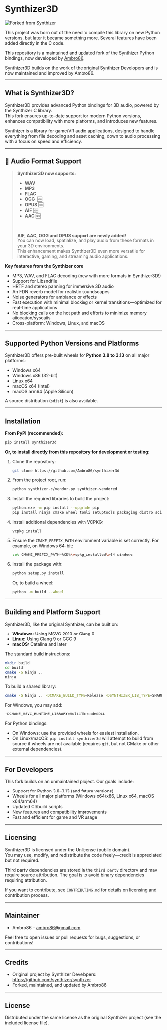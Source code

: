 # Synthizer3D

![Forked from Synthizer](https://img.shields.io/badge/forked%20from-synthizer-blue)

This project was born out of the need to compile this library on new Python versions, but later it became something more. Several features have been added directly in the C code.

This repository is a maintained and updated fork of the [Synthizer](https://github.com/synthizer/synthizer) Python bindings, now developed by [Ambro86](https://github.com/Ambro86).

Synthizer3D builds on the work of the original Synthizer Developers and is now maintained and improved by Ambro86.

---

## What is Synthizer3D?

Synthizer3D provides advanced Python bindings for 3D audio, powered by the Synthizer C library.  
This fork ensures up-to-date support for modern Python versions, enhances compatibility with more platforms, and introduces new features.

Synthizer is a library for game/VR audio applications, designed to handle everything from file decoding and asset caching, down to audio processing with a focus on speed and efficiency.

---

## 🚀 **Audio Format Support**

> **Synthizer3D now supports:**
>
> - **WAV**
> - **MP3**
> - **FLAC**
> - **OGG**  🆕
> - **OPUS** 🆕
> - **AIF** 🆕
> - **AAC** 🆕
>
> <br>
>
> **AIF, AAC, OGG and OPUS support are newly added!**  
> You can now load, spatialize, and play audio from these formats in your 3D environments.  
> This enhancement makes Synthizer3D even more versatile for interactive, gaming, and streaming audio applications.

**Key features from the Synthizer core:**
- MP3, WAV, and FLAC decoding (now with more formats in Synthizer3D!)
- Support for Libsndfile
- HRTF and stereo panning for immersive 3D audio
- An FDN reverb model for realistic soundscapes
- Noise generators for ambiance or effects
- Fast execution with minimal blocking or kernel transitions—optimized for real-time applications
- No blocking calls on the hot path and efforts to minimize memory allocation/syscalls
- Cross-platform: Windows, Linux, and macOS

---

## Supported Python Versions and Platforms

Synthizer3D offers pre-built wheels for **Python 3.8 to 3.13** on all major platforms:

- Windows x64
- Windows x86 (32-bit)
- Linux x64
- macOS x64 (Intel)
- macOS arm64 (Apple Silicon)

A source distribution (`sdist`) is also available.

---

## Installation

**From PyPI (recommended):**
```sh
pip install synthizer3d
```

**Or, to install directly from this repository for development or testing:**

1. Clone the repository:
    ```sh
    git clone https://github.com/Ambro86/synthizer3d
    ```

2. From the project root, run:
    ```sh
    python synthizer-c/vendor.py synthizer-vendored
    ```

3. Install the required libraries to build the project:
    ```sh
    python.exe -m pip install --upgrade pip
    pip install ninja cmake wheel tomli setuptools packaging distro scikit-build cython
    ```

4. Install additional dependencies with VCPKG:
    ```sh
    vcpkg install
    ```

5. Ensure the `CMAKE_PREFIX_PATH` environment variable is set correctly. For example, on Windows 64-bit:
    ```sh
    set CMAKE_PREFIX_PATH=%CD%\vcpkg_installed\x64-windows
    ```

6. Install the package with:
    ```sh
    python setup.py install
    ```
    Or, to build a wheel:
    ```sh
    python -m build --wheel
    ```

---

## Building and Platform Support

Synthizer3D, like the original Synthizer, can be built on:

- **Windows:** Using MSVC 2019 or Clang 9
- **Linux:** Using Clang 9 or GCC 9
- **macOS:** Catalina and later

The standard build instructions:
```sh
mkdir build
cd build
cmake -G Ninja ..
ninja
```

To build a shared library:
```sh
cmake -G Ninja .. -DCMAKE_BUILD_TYPE=Release -DSYNTHIZER_LIB_TYPE=SHARED
```

For Windows, you may add:
```sh
-DCMAKE_MSVC_RUNTIME_LIBRARY=MultiThreadedDLL
```

For Python bindings:
- On Windows: use the provided wheels for easiest installation.
- On Linux/macOS: `pip install synthizer3d` will attempt to build from source if wheels are not available (requires `git`, but not CMake or other external dependencies).

---

## For Developers

This fork builds on an unmaintained project. Our goals include:

- Support for Python 3.8–3.13 (and future versions)
- Wheels for all major platforms (Windows x64/x86, Linux x64, macOS x64/arm64)
- Updated CI/build scripts
- New features and compatibility improvements
- Fast and efficient for game and VR usage

---

## Licensing

Synthizer3D is licensed under the Unlicense (public domain).  
You may use, modify, and redistribute the code freely—credit is appreciated but not required.

Third party dependencies are stored in the `third_party` directory and may require source attribution. The goal is to avoid binary dependencies requiring attribution.

If you want to contribute, see `CONTRIBUTING.md` for details on licensing and contribution process.

---

## Maintainer

- Ambro86 – ambro86@gmail.com

Feel free to open issues or pull requests for bugs, suggestions, or contributions!

---

## Credits

- Original project by Synthizer Developers: https://github.com/synthizer/synthizer
- Forked, maintained, and updated by Ambro86

---

## License

Distributed under the same license as the original Synthizer project (see the included license file).
